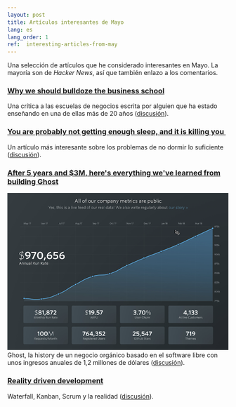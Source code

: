 ```yaml
---
layout: post
title: Artículos interesantes de Mayo
lang: es
lang_order: 1
ref:  interesting-articles-from-may
---
```

Una selección de artículos que he considerado interesantes en Mayo. La mayoría son de *Hacker News*, así que también enlazo a los comentarios.

### [Why we should bulldoze the business school][1]
Una crítica a las escuelas de negocios escrita por alguien que ha estado enseñando en una de ellas más de 20 años ([discusión][2]).

### [You are probably not getting enough sleep, and it is killing you ][3]
Un artículo más interesante sobre los problemas de no dormir lo suficiente
([discusión][4]).

### [After 5 years and $3M, here's everything we've learned from building Ghost][5]
![Ghost metrics][image-1]
Ghost, la history de un negocio orgánico basado en el software libre con unos ingresos anuales de 1,2 millones de dólares ([discusión][6]).

### [Reality driven development][7]
Waterfall, Kanban, Scrum y la realidad ([discusión][8]).


[1]:	https://www.theguardian.com/news/2018/apr/27/bulldoze-the-business-school "Why we should bulldoze the business school"
[2]:	https://news.ycombinator.com/item?id=16946951 "discusión"
[3]:	https://www.independent.co.uk/life-style/health-and-families/how-much-sleep-is-enough-sleep-deprivation-health-dangers-a8328126.html "You are probably not getting enough sleep, and it is killing you"
[4]:	https://news.ycombinator.com/item?id=16954079 "discusión"
[5]:	https://blog.ghost.org/5/ "After 5 years and $3M, here's everything we've learned from building Ghost"
[6]:	https://news.ycombinator.com/item?id=17082228 "discusión"
[7]:	http://www.brightball.com/articles/reality-driven-development-fixing-project-management-in-software "Reality driven development"
[8]:	https://news.ycombinator.com/item?id=17154355 "discusión"

[image-1]:	/assets/images/2018-05-28_11-48-13.png "Ghost metrics"